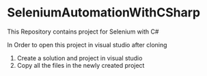# SeleniumAutomationWithCSharp
This Repository contains project for Selenium with C#

In Order to open this project in visual studio after cloning
1. Create a solution and project in visual studio
2. Copy all the files in the newly created project
